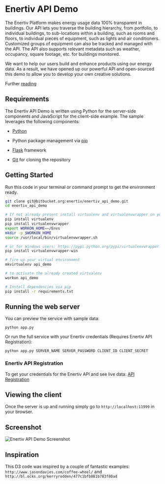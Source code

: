 # Enertiv API Demo

The Enertiv Platform makes energy usage data 100% transparent in buildings. Our API lets you traverse the building hierarchy, from portfolio, to individual buildings, to sub-locations within a building, such as rooms and floors, to individual pieces of equipment, such as lights and air conditioners. Customized groups of equipment can also be tracked and managed with the API. The API also supports relevant metadata such as weather, occupancy, square footage, etc. for buildings monitored.

We want to help our users build and enhance products using our energy data. As a result, we have opened up our powerful API and open-sourced this demo to allow you to develop your own creative solutions.

Further [reading](http://www.enertiv.com/api-docs/ "Enertiv API Docs")

## Requirements
The Enertiv API Demo is written using Python for the server-side components and JavaScript for the client-side example. The sample leverages the following components:

- [Python](https://www.python.org/downloads/ "Python")

- Python package management via [pip](http://pip.readthedocs.org/en/latest/installing.html "pip install")

- [Flask](http://flask.pocoo.org/ "Flask") framework

- [Git](https://help.github.com/articles/set-up-git/ "Installing Git") for cloning the repository 


## Getting Started
Run this code in your terminal or command prompt to get the environment ready.


```bash
git clone git@bitbucket.org:enertiv/enertiv_api_demo.git
cd enertiv_api_demo

# If not already present install virtualenv and virtualenvwrapper on your system: Full instructions - http://virtualenvwrapper.readthedocs.org/en/latest/
pip install virtualenv
pip install virtualenvwrapper  
export WORKON_HOME=~/Envs
mkdir -p $WORKON_HOME
source /usr/local/bin/virtualenvwrapper.sh

# or for Windows users: https://pypi.python.org/pypi/virtualenvwrapper-win
pip install virtualenvwrapper-win

# fire up your virtual environment
mkvirtualenv api_demo

# to activate the already created virtualenv
workon api_demo

# Install dependencies via pip
pip install -r requirements.txt
```


## Running the web server

You can preview the service with sample data:

`python app.py`

Or run the full service with your Enertiv credentials (Requires Enertiv API Registration):

`python app.py SERVER_NAME SERVER_PASSWORD CLIENT_ID CLIENT_SECRET`

### Enertiv API Registration
To get your credentials for the Enertiv API and see live data: [API Registration](http://bit.ly/1LMKTlm "Enertiv API Registration")

## Viewing the client

Once the server is up and running simply go to `http://localhost:11999` in your browser.

## Screenshot

![Enertiv API Demo Screenshot](https://bitbucket.org/enertiv/enertiv_api_demo/raw/master/static/img/sunburst.png "Enertiv API Demo")

## Inspiration
This D3 code was inspired by a couple of fantastic examples: `http://www.jasondavies.com/coffee-wheel/` and `http://bl.ocks.org/kerryrodden/477c1bfb081b783f80ad`